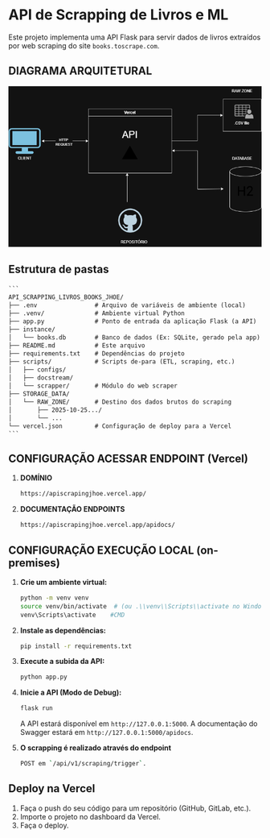 # API de Scrapping de Livros e ML

Este projeto implementa uma API Flask para servir dados de livros extraídos por web scraping do site `books.toscrape.com`.

## DIAGRAMA ARQUITETURAL

![Arquitetura da API](api-scraper-books-jhoe.drawio.png)

## Estrutura de pastas

    ```
    API_SCRAPPING_LIVROS_BOOKS_JHOE/
    ├── .env                # Arquivo de variáveis de ambiente (local)
    ├── .venv/              # Ambiente virtual Python
    ├── app.py              # Ponto de entrada da aplicação Flask (a API)
    ├── instance/
    │   └── books.db        # Banco de dados (Ex: SQLite, gerado pela app)
    ├── README.md           # Este arquivo
    ├── requirements.txt    # Dependências do projeto
    ├── scripts/            # Scripts de-para (ETL, scraping, etc.)
    │   ├── configs/
    │   ├── docstream/
    │   └── scrapper/       # Módulo do web scraper
    ├── STORAGE_DATA/
    │   └── RAW_ZONE/       # Destino dos dados brutos do scraping
    │       ├── 2025-10-25.../
    │       └── ...
    └── vercel.json         # Configuração de deploy para a Vercel
    ```
    
## CONFIGURAÇÃO ACESSAR ENDPOINT (Vercel)

1. **DOMÍNIO**
   ```bash
   https://apiscrapingjhoe.vercel.app/
   ```
   
2. **DOCUMENTAÇÃO ENDPOINTS**
   ```bash
   https://apiscrapingjhoe.vercel.app/apidocs/
   ```
    
## CONFIGURAÇÃO EXECUÇÃO LOCAL (on-premises)

1.  **Crie um ambiente virtual:**
    ```bash
    python -m venv venv
    source venv/bin/activate  # (ou .\\venv\\Scripts\\activate no Windows)
    venv\Scripts\activate    #CMD
    ```

2.  **Instale as dependências:**
    ```bash
    pip install -r requirements.txt
    ```

3.  **Execute a subida da API:**
    ```bash
    python app.py
    ```

5.  **Inicie a API (Modo de Debug):**
    ```bash
    flask run
    ```
    A API estará disponível em `http://127.0.0.1:5000`.
    A documentação do Swagger estará em `http://127.0.0.1:5000/apidocs`.


6.  **O scrapping é realizado através do endpoint**
    ```bash
    POST em `/api/v1/scraping/trigger`.
    ```

## Deploy na Vercel

1.  Faça o push do seu código para um repositório (GitHub, GitLab, etc.).
2.  Importe o projeto no dashboard da Vercel.
3.  Faça o deploy.

